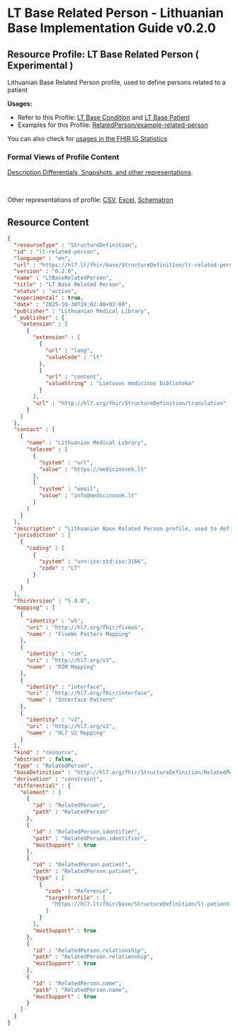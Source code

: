 # LT Base Related Person - Lithuanian Base Implementation Guide v0.2.0

## Resource Profile: LT Base Related Person ( Experimental ) 

 
Lithuanian Base Related Person profile, used to define persons related to a patient 

**Usages:**

* Refer to this Profile: [LT Base Condition](StructureDefinition-lt-condition.md) and [LT Base Patient](StructureDefinition-lt-patient.md)
* Examples for this Profile: [RelatedPerson/example-related-person](RelatedPerson-example-related-person.md)

You can also check for [usages in the FHIR IG Statistics](https://packages2.fhir.org/xig/lt.hl7.fhir.base|current/StructureDefinition/lt-related-person)

### Formal Views of Profile Content

 [Description Differentials, Snapshots, and other representations](http://build.fhir.org/ig/FHIR/ig-guidance/readingIgs.html#structure-definitions). 

 

Other representations of profile: [CSV](../StructureDefinition-lt-related-person.csv), [Excel](../StructureDefinition-lt-related-person.xlsx), [Schematron](../StructureDefinition-lt-related-person.sch) 



## Resource Content

```json
{
  "resourceType" : "StructureDefinition",
  "id" : "lt-related-person",
  "language" : "en",
  "url" : "https://hl7.lt/fhir/base/StructureDefinition/lt-related-person",
  "version" : "0.2.0",
  "name" : "LTBaseRelatedPerson",
  "title" : "LT Base Related Person",
  "status" : "active",
  "experimental" : true,
  "date" : "2025-10-30T19:02:48+02:00",
  "publisher" : "Lithuanian Medical Library",
  "_publisher" : {
    "extension" : [
      {
        "extension" : [
          {
            "url" : "lang",
            "valueCode" : "lt"
          },
          {
            "url" : "content",
            "valueString" : "Lietuvos medicinos biblioteka"
          }
        ],
        "url" : "http://hl7.org/fhir/StructureDefinition/translation"
      }
    ]
  },
  "contact" : [
    {
      "name" : "Lithuanian Medical Library",
      "telecom" : [
        {
          "system" : "url",
          "value" : "https://medicinosnk.lt"
        },
        {
          "system" : "email",
          "value" : "info@medicinosnk.lt"
        }
      ]
    }
  ],
  "description" : "Lithuanian Base Related Person profile, used to define persons related to a patient",
  "jurisdiction" : [
    {
      "coding" : [
        {
          "system" : "urn:iso:std:iso:3166",
          "code" : "LT"
        }
      ]
    }
  ],
  "fhirVersion" : "5.0.0",
  "mapping" : [
    {
      "identity" : "w5",
      "uri" : "http://hl7.org/fhir/fivews",
      "name" : "FiveWs Pattern Mapping"
    },
    {
      "identity" : "rim",
      "uri" : "http://hl7.org/v3",
      "name" : "RIM Mapping"
    },
    {
      "identity" : "interface",
      "uri" : "http://hl7.org/fhir/interface",
      "name" : "Interface Pattern"
    },
    {
      "identity" : "v2",
      "uri" : "http://hl7.org/v2",
      "name" : "HL7 V2 Mapping"
    }
  ],
  "kind" : "resource",
  "abstract" : false,
  "type" : "RelatedPerson",
  "baseDefinition" : "http://hl7.org/fhir/StructureDefinition/RelatedPerson|5.0.0",
  "derivation" : "constraint",
  "differential" : {
    "element" : [
      {
        "id" : "RelatedPerson",
        "path" : "RelatedPerson"
      },
      {
        "id" : "RelatedPerson.identifier",
        "path" : "RelatedPerson.identifier",
        "mustSupport" : true
      },
      {
        "id" : "RelatedPerson.patient",
        "path" : "RelatedPerson.patient",
        "type" : [
          {
            "code" : "Reference",
            "targetProfile" : [
              "https://hl7.lt/fhir/base/StructureDefinition/lt-patient|0.2.0"
            ]
          }
        ],
        "mustSupport" : true
      },
      {
        "id" : "RelatedPerson.relationship",
        "path" : "RelatedPerson.relationship",
        "mustSupport" : true
      },
      {
        "id" : "RelatedPerson.name",
        "path" : "RelatedPerson.name",
        "mustSupport" : true
      }
    ]
  }
}

```
